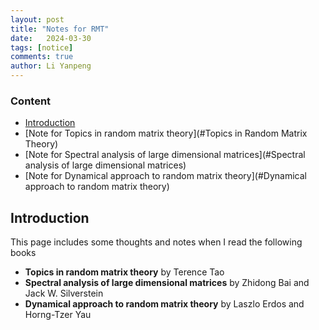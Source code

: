 ```yaml
---
layout: post
title: "Notes for RMT"
date:   2024-03-30
tags: [notice]
comments: true
author: Li Yanpeng
---
```



<!-- more -->

### Content

- [Introduction](#Introduction)
- [Note for Topics in random matrix theory](#Topics in Random Matrix Theory)
- [Note for Spectral analysis of large dimensional matrices](#Spectral analysis of large dimensional matrices)
- [Note for Dynamical approach to random matrix theory](#Dynamical approach to random matrix theory)

## Introduction
This page includes some thoughts and notes when I read the following books
- **Topics in random matrix theory** by Terence Tao
- **Spectral analysis of large dimensional matrices** by Zhidong Bai and Jack W. Silverstein
- **Dynamical approach to random matrix theory** by Laszlo Erdos and Horng-Tzer Yau
